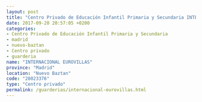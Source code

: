 ```yaml
---
layout: post
title: "Centro Privado de Educación Infantil Primaria y Secundaria INTERNACIONAL EUROVILLAS"
date: 2017-09-20 20:57:05 +0200
categories:
- Centro Privado de Educación Infantil Primaria y Secundaria
- madrid
- nuevo-baztan
- Centro privado
- guarderia
name: "INTERNACIONAL EUROVILLAS"
province: "Madrid"
location: "Nuevo Baztan"
code: "28023376"
type: "Centro privado"
permalink: /guarderias/internacional-eurovillas.html
---
```

